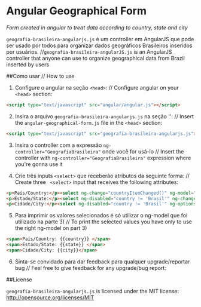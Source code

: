 # Angular Geographical Form
*Form created in angular to treat data according to country, state and city*

`geografia-brasileira-angularjs.js` é um controller em AngularJS que pode ser usado por todos para organizar dados geográficos Brasileiros inseridos por usuários. //`geografia-brasileira-angularJS.js` is an AngularJS controller that anyone can use to organize geographical data from Brazil inserted by users

##Como usar // How to use

1) Configure o angular na seção `<head>`: // Configure angular on your `<head>` section:
```html
<script type="text/javascript" src="angular/angular.js"></script>
```

2) Insira o arquivo `geografia-brasileira-angularjs.js` na seção '<head>': // Insert the `angular-geographical-form.js` file in the `<head>` section:
```html
<script type="text/javascript" src="geografia-brasileira-angularjs.js"></script>
```

3) Insira o controller com a expressão `ng-controller="GeografiaBrasileira"` onde você for usá-lo // Insert the controller with `ng-controller="GeografiaBrasileira"` expression where you're gonna use it

4) Crie três inputs `<select>` que receberão atributos da seguinte forma: // Create three ` <select>` input that receives the following attributes:
```html
<p>País/Country:</p><select ng-change="countryItemChanged()" ng-model="country" ng-options="o for o in countries"><option></option></select>
<p>Estado/State:</p><select ng-disabled="country != 'Brasil'" ng-change="stateItemChanged()" ng-model="state" ng-options="o for o in states"></select>
<p>Cidade/City:</p><select ng-disabled="country != 'Brasil'" ng-options="o for o in cities[indexOfState]" ng-model="city"></select>
```

5) Para imprimir os valores selecionados é só utilizar o ng-model que foi utilizado na parte 3) // To print the selected values you have only to use the right ng-model on part 3)
```html
<span>País/Country: {{country}} </span>
<span>Estado/State: {{state}} </span>
<span>Cidade/City: {{city}}</span>
```

6) Sinta-se convidado para dar feedback para qualquer upgrade/reportar bug // Feel free to give feedback for any upgrade/bug report:

##License

`geografia-brasileira-angularjs.js` is licensed under the MIT license: http://opensource.org/licenses/MIT
